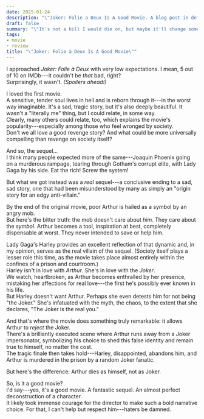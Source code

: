 ```yaml
---
date: 2025-01-24
description: "\"Joker: Folie a Deux Is A Good Movie. A blog post in defence of Joker sequel\""
draft: false
summary: "\"It's not a hill I would die on, but maybe it'll change somebody's opinion?\""
tags:
- movie
- review
title: "\"Joker: Folie à Deux Is A Good Movie\""
---
```


I approached *Joker: Folie à Deux* with very low expectations. I mean, 5 out of 10 on IMDb---it couldn't be *that* bad, right?  
Surprisingly, it wasn't. *(Spoilers ahead!)*

I loved the first movie.  
A sensitive, tender soul lives in hell and is reborn through it---in the worst way imaginable. It's a sad, tragic story, but it's also deeply beautiful. It wasn't a "literally me" thing, but I could relate, in some way.  
Clearly, many others could relate, too, which explains the movie's popularity---especially among those who feel wronged by society.  
Don't we all love a good revenge story? And what could be more universally compelling than revenge on society itself?

And so, the sequel...  
I think many people expected more of the same---Joaquin Phoenix going on a murderous rampage, tearing through Gotham's corrupt elite, with Lady Gaga by his side. Eat the rich! Screw the system!

But what we got instead was a *real* sequel---a conclusive ending to a sad, sad story, one that had been misunderstood by many as simply an "origin story for an edgy anti-villain."

By the end of the original movie, poor Arthur is hailed as a symbol by an angry mob.  
But here's the bitter truth: the mob doesn't care about *him*. They care about the *symbol*. Arthur becomes a tool, inspiration at best, completely dispensable at worst. They never intended to save or help him.

Lady Gaga's Harley provides an excellent reflection of that dynamic and, in my opinion, serves as the real villain of the sequel. (Society itself plays a lesser role this time, as the movie takes place almost entirely within the confines of a prison and courtroom.)  
Harley isn't in love with *Arthur*. She's in love with the *Joker*.  
We watch, heartbroken, as Arthur becomes enthralled by her presence, mistaking her affections for real love---the first he's possibly ever known in his life.  
But Harley doesn't want Arthur. Perhaps she even detests him for not being "the Joker." She's infatuated with the myth, the chaos, to the extent that she declares, "The Joker is the real you."

And that's where the movie does something truly remarkable: it allows Arthur to *reject* the Joker.  
There's a brilliantly executed scene where Arthur runs away from a Joker impersonator, symbolizing his choice to shed this false identity and remain true to himself, no matter the cost.  
The tragic finale then takes hold---Harley, disappointed, abandons him, and Arthur is murdered in the prison by a random Joker fanatic.

But here's the difference: Arthur dies as himself, not as Joker.

So, is it a good movie?  
I'd say---yes, it's a good movie. A fantastic sequel. An almost perfect deconstruction of a character.  
It likely took immense courage for the director to make such a bold narrative choice. For that, I can't help but respect him---haters be damned.
